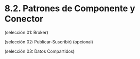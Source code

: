# 8.2. Patrones de Componente y Conector
(selección 01: Broker)

(selección 02: Publicar-Suscribir) (opcional)

(selección 03: Datos Compartidos)